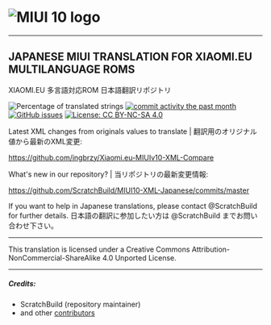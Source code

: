 # ![MIUI 10 logo](https://i.imgur.com/MszUXCA.png)

------------------------------------------------------------------------------

## JAPANESE MIUI TRANSLATION FOR XIAOMI.EU MULTILANGUAGE ROMS
XIAOMI.EU 多言語対応ROM 日本語翻訳リポジトリ

![Percentage of translated strings](https://img.shields.io/badge/translated-83%25-brightgreen.svg)
[![commit activity the past month](https://img.shields.io/github/commit-activity/m/ScratchBuild/MIUI10-XML-Japanese.svg)](https://github.com/ScratchBuild/MIUI10-XML-Japanese/graphs/commit-activity)
[![GitHub issues](https://img.shields.io/github/issues-raw/ScratchBuild/MIUI10-XML-Japanese.svg)](https://github.com/ScratchBuild/MIUI10-XML-Japanese/issues "GitHub issues")
[![License: CC BY-NC-SA 4.0](https://img.shields.io/badge/license-CC%20BY--NC--SA%204.0-lightgrey.svg)](http://creativecommons.org/licenses/by-nc-sa/4.0/)

Latest XML changes from originals values to translate | 翻訳用のオリジナル値から最新のXML変更:

https://github.com/ingbrzy/Xiaomi.eu-MIUIv10-XML-Compare

What's new in our repository? | 当リポジトリの最新変更情報:

https://github.com/ScratchBuild/MIUI10-XML-Japanese/commits/master

If you want to help in Japanese translations, please contact @ScratchBuild for further details.
日本語の翻訳に参加したい方は @ScratchBuild までお問い合わせ下さい。

------------------------------------------------------------------------------

This translation is licensed under a Creative Commons Attribution-NonCommercial-ShareAlike 4.0 Unported License.

------------------------------------------------------------------------------

##### Credits:
- ScratchBuild (repository maintainer)
- and other [contributors](https://github.com/ScratchBuild/MIUI10-XML-Japanese/graphs/contributors)

